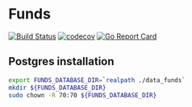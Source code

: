 # Funds

[![Build Status](https://travis-ci.org/ViBiOh/funds.svg?branch=master)](https://travis-ci.org/ViBiOh/funds)
[![codecov](https://codecov.io/gh/ViBiOh/funds/branch/master/graph/badge.svg)](https://codecov.io/gh/ViBiOh/funds)
[![Go Report Card](https://goreportcard.com/badge/github.com/ViBiOh/funds)](https://goreportcard.com/report/github.com/ViBiOh/funds)

## Postgres installation

```bash
export FUNDS_DATABASE_DIR=`realpath ./data_funds`
mkdir ${FUNDS_DATABASE_DIR}
sudo chown -R 70:70 ${FUNDS_DATABASE_DIR}
```

